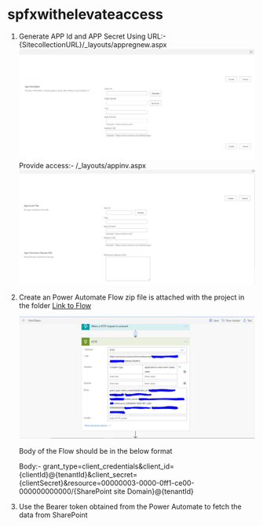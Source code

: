 # spfxwithelevateaccess

1) Generate APP Id and APP Secret Using 
    URL:- {SitecollectionURL}/_layouts/appregnew.aspx
    ![Appregnew](/imagesForREADME/Appregnew.PNG)
    Provide access:- <SitecollectionURL>/_layouts/appinv.aspx
    ![Appinv](/imagesForREADME/Appinv.PNG)

 2) Create an Power Automate Flow zip file is attached with the project in the folder
    [Link to Flow](https://github.com/kunj-sangani/SPFxRunWithElevatedPrivilege/blob/master/MSFLOW/FetchTokenClientID_20200415051908.zip)

    ![Flow](/imagesForREADME/Flow.PNG)
    
    Body of the Flow should be in the below format

    Body:- grant_type=client_credentials&client_id={clientId}@{tenantId}&client_secret={clientSecret}&resource=00000003-0000-0ff1-ce00-000000000000/{SharePoint site Domain}@{tenantId}

 3) Use the Bearer token obtained from the Power Automate to fetch the data from SharePoint




